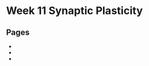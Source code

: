 # Week 11 Synaptic Plasticity

## Pages
- [](../crayfish-synaptic-plasticity/crayfish-synaptic-plasticity_landing.md)
- [](../crayfish-synaptic-plasticity/Data-Explorer_crayfish-synaptic-plasticity.ipynb)
- [](../crayfish-synaptic-plasticity/Responses_crayfish-synaptic-plasticity.ipynb)
